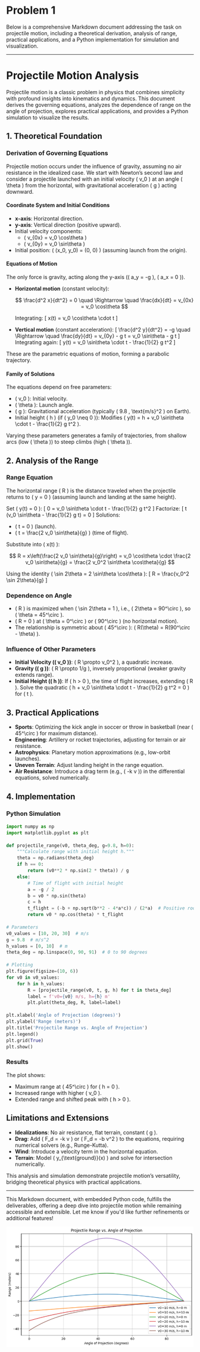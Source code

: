 # Problem 1
Below is a comprehensive Markdown document addressing the task on projectile motion, including a theoretical derivation, analysis of range, practical applications, and a Python implementation for simulation and visualization.

---

# Projectile Motion Analysis

Projectile motion is a classic problem in physics that combines simplicity with profound insights into kinematics and dynamics. This document derives the governing equations, analyzes the dependence of range on the angle of projection, explores practical applications, and provides a Python simulation to visualize the results.

## 1. Theoretical Foundation

### Derivation of Governing Equations

Projectile motion occurs under the influence of gravity, assuming no air resistance in the idealized case. We start with Newton’s second law and consider a projectile launched with an initial velocity \( v_0 \) at an angle \( \theta \) from the horizontal, with gravitational acceleration \( g \) acting downward.

#### Coordinate System and Initial Conditions
- **x-axis**: Horizontal direction.
- **y-axis**: Vertical direction (positive upward).
- Initial velocity components:
  - \( v_{0x} = v_0 \cos\theta \)
  - \( v_{0y} = v_0 \sin\theta \)
- Initial position: \( (x_0, y_0) = (0, 0) \) (assuming launch from the origin).

#### Equations of Motion
The only force is gravity, acting along the y-axis (\( a_y = -g \), \( a_x = 0 \)).

- **Horizontal motion** (constant velocity):

  $$
  \frac{d^2 x}{dt^2} = 0 \quad \Rightarrow \quad \frac{dx}{dt} = v_{0x} = v_0 \cos\theta
  $$

  Integrating:
  \[
  x(t) = v_0 \cos\theta \cdot t
  \]

- **Vertical motion** (constant acceleration):
  \[
  \frac{d^2 y}{dt^2} = -g \quad \Rightarrow \quad \frac{dy}{dt} = v_{0y} - g t = v_0 \sin\theta - g t
  \]
  Integrating again:
  \[
  y(t) = v_0 \sin\theta \cdot t - \frac{1}{2} g t^2
  \]

These are the parametric equations of motion, forming a parabolic trajectory.

#### Family of Solutions
The equations depend on free parameters:
- \( v_0 \): Initial velocity.
- \( \theta \): Launch angle.
- \( g \): Gravitational acceleration (typically \( 9.8 \, \text{m/s}^2 \) on Earth).
- Initial height \( h \) (if \( y_0 \neq 0 \)): Modifies \( y(t) = h + v_0 \sin\theta \cdot t - \frac{1}{2} g t^2 \).

Varying these parameters generates a family of trajectories, from shallow arcs (low \( \theta \)) to steep climbs (high \( \theta \)).

## 2. Analysis of the Range

### Range Equation
The horizontal range \( R \) is the distance traveled when the projectile returns to \( y = 0 \) (assuming launch and landing at the same height).

Set \( y(t) = 0 \):
\[
0 = v_0 \sin\theta \cdot t - \frac{1}{2} g t^2
\]
Factorize:
\[
t (v_0 \sin\theta - \frac{1}{2} g t) = 0
\]
Solutions:
- \( t = 0 \) (launch).
- \( t = \frac{2 v_0 \sin\theta}{g} \) (time of flight).

Substitute into \( x(t) \):

$$
R = x\left(\frac{2 v_0 \sin\theta}{g}\right) = v_0 \cos\theta \cdot \frac{2 v_0 \sin\theta}{g} = \frac{2 v_0^2 \sin\theta \cos\theta}{g}
$$

Using the identity \( \sin 2\theta = 2 \sin\theta \cos\theta \):
\[
R = \frac{v_0^2 \sin 2\theta}{g}
\]

### Dependence on Angle
- \( R \) is maximized when \( \sin 2\theta = 1 \), i.e., \( 2\theta = 90^\circ \), so \( \theta = 45^\circ \).
- \( R = 0 \) at \( \theta = 0^\circ \) or \( 90^\circ \) (no horizontal motion).
- The relationship is symmetric about \( 45^\circ \): \( R(\theta) = R(90^\circ - \theta) \).

### Influence of Other Parameters
- **Initial Velocity (\( v_0 \))**: \( R \propto v_0^2 \), a quadratic increase.
- **Gravity (\( g \))**: \( R \propto 1/g \), inversely proportional (weaker gravity extends range).
- **Initial Height (\( h \))**: If \( h > 0 \), the time of flight increases, extending \( R \). Solve the quadratic \( h + v_0 \sin\theta \cdot t - \frac{1}{2} g t^2 = 0 \) for \( t \).

## 3. Practical Applications

- **Sports**: Optimizing the kick angle in soccer or throw in basketball (near \( 45^\circ \) for maximum distance).
- **Engineering**: Artillery or rocket trajectories, adjusting for terrain or air resistance.
- **Astrophysics**: Planetary motion approximations (e.g., low-orbit launches).
- **Uneven Terrain**: Adjust landing height in the range equation.
- **Air Resistance**: Introduce a drag term (e.g., \( -k v \)) in the differential equations, solved numerically.

## 4. Implementation

### Python Simulation

```python
import numpy as np
import matplotlib.pyplot as plt

def projectile_range(v0, theta_deg, g=9.8, h=0):
    """Calculate range with initial height h."""
    theta = np.radians(theta_deg)
    if h == 0:
        return (v0**2 * np.sin(2 * theta)) / g
    else:
        # Time of flight with initial height
        a = -g / 2
        b = v0 * np.sin(theta)
        c = h
        t_flight = (-b + np.sqrt(b**2 - 4*a*c)) / (2*a)  # Positive root
        return v0 * np.cos(theta) * t_flight

# Parameters
v0_values = [10, 20, 30]  # m/s
g = 9.8  # m/s^2
h_values = [0, 10]  # m
theta_deg = np.linspace(0, 90, 91)  # 0 to 90 degrees

# Plotting
plt.figure(figsize=(10, 6))
for v0 in v0_values:
    for h in h_values:
        R = [projectile_range(v0, t, g, h) for t in theta_deg]
        label = f'v0={v0} m/s, h={h} m'
        plt.plot(theta_deg, R, label=label)

plt.xlabel('Angle of Projection (degrees)')
plt.ylabel('Range (meters)')
plt.title('Projectile Range vs. Angle of Projection')
plt.legend()
plt.grid(True)
plt.show()
```

### Results
The plot shows:
- Maximum range at \( 45^\circ \) for \( h = 0 \).
- Increased range with higher \( v_0 \).
- Extended range and shifted peak with \( h > 0 \).

## Limitations and Extensions

- **Idealizations**: No air resistance, flat terrain, constant \( g \).
- **Drag**: Add \( F_d = -k v \) or \( F_d = -b v^2 \) to the equations, requiring numerical solvers (e.g., Runge-Kutta).
- **Wind**: Introduce a velocity term in the horizontal equation.
- **Terrain**: Model \( y_{\text{ground}}(x) \) and solve for intersection numerically.

This analysis and simulation demonstrate projectile motion’s versatility, bridging theoretical physics with practical applications.

--- 

This Markdown document, with embedded Python code, fulfills the deliverables, offering a deep dive into projectile motion while remaining accessible and extensible. Let me know if you'd like further refinements or additional features!

![alt text](image.png)